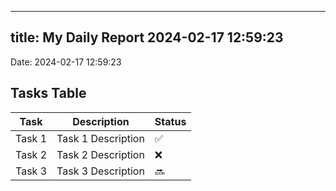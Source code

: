 
---
title: My Daily Report 2024-02-17 12:59:23
---

Date: 2024-02-17 12:59:23

## Tasks Table

| Task | Description | Status |
|------|-------------|--------|
| Task 1 | Task 1 Description | ✅ |
| Task 2 | Task 2 Description | ❌ |
| Task 3 | Task 3 Description | 🔜 |
